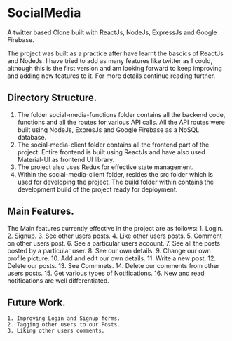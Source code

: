 # SocialMedia
A twitter based Clone built with ReactJs, NodeJs, ExpressJs and Google Firebase.

The project was built as a practice after have learnt the bascics of ReactJs and NodeJs. I have tried to add as many features like twitter as I could, although this is the first
version and am looking forward to keep improving and adding new features to it. For more details continue reading further.

## Directory Structure.

  1.  The folder social-media-functions folder contains all the backend code, functions and all the routes for various API calls. All the API routes were built using NodeJs, ExpresJs and 
      Google Firebase as a NoSQL database.
  2.  The social-media-client folder contains all the frontend part of the project. Entire frontend is built using ReactJs and have also used Material-UI as frontend UI library.
  3.  The project also uses Redux for effective state management.
  4.  Within the social-media-client folder, resides the src folder which is used for developing the project. The build folder within contains the development build of the project
      ready for deployment.
      
## Main Features.

  The Main features currently effective in the project are as follows:
    1.  Login.
    2.  Signup.
    3.  See other users posts.
    4.  Like other users posts.
    5.  Comment on other users post.
    6.  See a particular users account.
    7.  See all the posts posted by a particular user.
    8.  See our own details.
    9.  Change our own profile picture.
    10. Add and edit our own details.
    11. Write a new post.
    12. Delete our posts.
    13. See Commnets.
    14. Delete our comments from other users posts.
    15. Get various types of Notifications.
    16. New and read notifications are well differentiated.
    
## Future Work.

    1. Improving Login and Signup forms.
    2. Tagging other users to our Posts.
    3. Liking other users comments.
    
